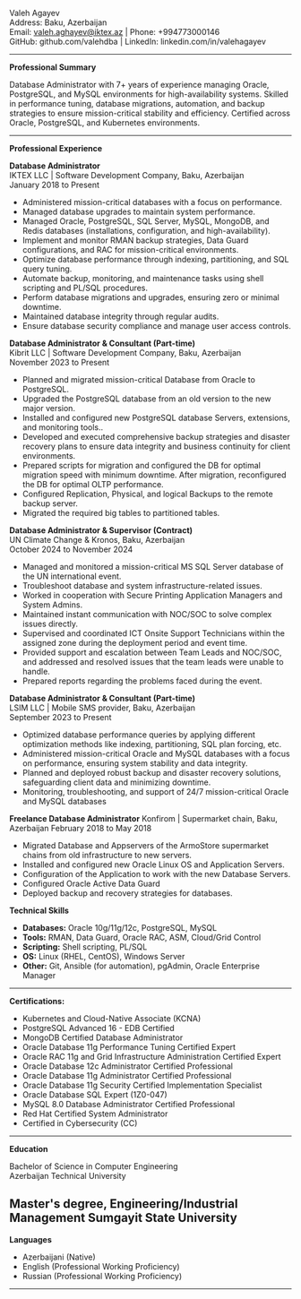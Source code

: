 Valeh Agayev  
Address: Baku, Azerbaijan  
Email: valeh.aghayev@iktex.az | Phone: +994773000146  
GitHub: github.com/valehdba | LinkedIn: linkedin.com/in/valehagayev

---
**Professional Summary**

Database Administrator with 7+ years of experience managing Oracle, PostgreSQL, and MySQL environments for high-availability systems. Skilled in performance tuning, database migrations, automation, and backup strategies to ensure mission-critical stability and efficiency. Certified across Oracle, PostgreSQL, and Kubernetes environments.

---

**Professional Experience**

**Database Administrator**  
IKTEX LLC | Software Development Company, Baku, Azerbaijan  
January 2018 to Present

- Administered mission-critical databases with a focus on performance.
- Managed database upgrades to maintain system performance.
- Managed Oracle, PostgreSQL, SQL Server, MySQL, MongoDB, and Redis databases (installations, configuration, and high-availability).
- Implement and monitor RMAN backup strategies, Data Guard configurations, and RAC for mission-critical environments.
- Optimize database performance through indexing, partitioning, and SQL query tuning.
- Automate backup, monitoring, and maintenance tasks using shell scripting and PL/SQL procedures.
- Perform database migrations and upgrades, ensuring zero or minimal downtime.
- Maintained database integrity through regular audits.
- Ensure database security compliance and manage user access controls.

**Database Administrator & Consultant (Part-time)**  
Kibrit LLC | Software Development Company, Baku, Azerbaijan  
November 2023 to Present
- Planned and migrated mission-critical Database from Oracle to PostgreSQL.
- Upgraded the PostgreSQL database from an old version to the new major version.
- Installed  and configured new PostgreSQL database Servers, extensions, and monitoring tools..
- Developed and executed comprehensive backup strategies and disaster recovery plans to ensure data integrity and business continuity for client environments.
- Prepared scripts for migration and configured the DB for optimal migration speed with minimum downtime. After migration, reconfigured the DB for optimal OLTP performance.
- Configured Replication, Physical, and logical Backups to the remote backup server.
- Migrated the required big tables to partitioned tables.

**Database Administrator & Supervisor (Contract)**  
UN Climate Change & Kronos, Baku, Azerbaijan  
October 2024 to November 2024 
- Managed and monitored a mission-critical MS SQL Server  database of the UN international event.
- Troubleshoot database and system infrastructure-related issues.
- Worked in cooperation with Secure Printing Application Managers and System Admins.
- Maintained instant communication with NOC/SOC to solve complex issues directly.
- Supervised and coordinated ICT Onsite Support Technicians within the assigned zone during the deployment period and event time.
- Provided support and escalation between Team Leads and NOC/SOC, and addressed and resolved issues that the team leads were unable to handle.
- Prepared reports regarding the problems faced during the event.

**Database Administrator & Consultant (Part-time)**  
LSIM LLC | Mobile SMS provider, Baku, Azerbaijan  
September 2023 to Present
- Optimized database performance queries by applying different optimization methods like indexing, partitioning, SQL plan forcing, etc.
- Administered mission-critical Oracle and MySQL databases with a focus on performance, ensuring system stability and data integrity.
- Planned and deployed robust backup and disaster recovery solutions, safeguarding client data and minimizing downtime.
- Monitoring, troubleshooting, and support of 24/7 mission-critical Oracle and MySQL databases

**Freelance Database Administrator**
Konfirom | Supermarket chain, Baku, Azerbaijan 
February 2018 to May 2018
- Migrated Database and Appservers of the ArmoStore supermarket chains from old infrastructure to new servers.
- Installed and configured new Oracle Linux OS and Application Servers.
- Configuration of the Application to work with the new Database Servers.
- Configured Oracle Active Data Guard 
- Deployed backup and recovery strategies for databases.

**Technical Skills**

- **Databases:** Oracle 10g/11g/12c, PostgreSQL, MySQL
- **Tools:** RMAN, Data Guard, Oracle RAC, ASM, Cloud/Grid Control
- **Scripting:** Shell scripting, PL/SQL
- **OS:** Linux (RHEL, CentOS), Windows Server
- **Other:** Git, Ansible (for automation), pgAdmin, Oracle Enterprise Manager

---

**Certifications:**

  - Kubernetes and Cloud-Native Associate (KCNA)
  - PostgreSQL Advanced 16 - EDB Certified 
  - MongoDB Certified Database Administrator
  - Oracle Database 11g Performance Tuning Certified Expert
  - Oracle RAC 11g and Grid Infrastructure Administration Certified Expert
  - Oracle Database 12c Administrator Certified Professional
  - Oracle Database 11g Administrator Certified Professional
  - Oracle Database 11g Security Certified Implementation Specialist
  - Oracle Database SQL Expert (1Z0-047)
  - MySQL 8.0 Database Administrator Certified Professional
  - Red Hat Certified System Administrator
  - Certified in Cybersecurity (CC)

---

**Education**

Bachelor of Science in Computer Engineering  
Azerbaijan Technical University  

Master's degree, Engineering/Industrial Management
Sumgayit State University
---

**Languages**

- Azerbaijani (Native)
- English (Professional Working Proficiency)
- Russian (Professional Working Proficiency)

---
